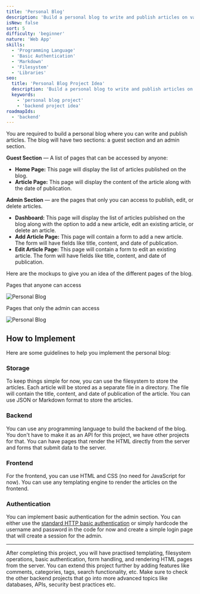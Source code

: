 ```yaml
---
title: 'Personal Blog'
description: 'Build a personal blog to write and publish articles on various topics.'
isNew: false
sort: 5
difficulty: 'beginner'
nature: 'Web App'
skills:
  - 'Programming Language'
  - 'Basic Authentication'
  - 'Markdown'
  - 'Filesystem'
  - 'Libraries'
seo:
  title: 'Personal Blog Project Idea'
  description: 'Build a personal blog to write and publish articles on various topics. Learn how to create a blog using a programming language and frontend technologies.'
  keywords:
    - 'personal blog project'
    - 'backend project idea'
roadmapIds:
  - 'backend'
---
```


You are required to build a personal blog where you can write and publish articles. The blog will have two sections: a guest section and an admin section.

**Guest Section** — A list of pages that can be accessed by anyone:

- **Home Page:** This page will display the list of articles published on the blog.
- **Article Page:** This page will display the content of the article along with the date of publication.

**Admin Section** — are the pages that only you can access to publish, edit, or delete articles.

- **Dashboard:** This page will display the list of articles published on the blog along with the option to add a new article, edit an existing article, or delete an article.
- **Add Article Page:** This page will contain a form to add a new article. The form will have fields like title, content, and date of publication.
- **Edit Article Page:** This page will contain a form to edit an existing article. The form will have fields like title, content, and date of publication.

Here are the mockups to give you an idea of the different pages of the blog.

Pages that anyone can access

![Personal Blog](https://assets.roadmap.sh/guest/blog-guest-pages.png)

Pages that only the admin can access

![Personal Blog](https://assets.roadmap.sh/guest/blog-admin-pages.png)

## How to Implement

Here are some guidelines to help you implement the personal blog:

### Storage

To keep things simple for now, you can use the filesystem to store the articles. Each article will be stored as a separate file in a directory. The file will contain the title, content, and date of publication of the article. You can use JSON or Markdown format to store the articles. 

### Backend

You can use any programming language to build the backend of the blog. You don't have to make it as an API for this project, we have other projects for that. You can have pages that render the HTML directly from the server and forms that submit data to the server.

### Frontend

For the frontend, you can use HTML and CSS (no need for JavaScript for now). You can use any templating engine to render the articles on the frontend.

### Authentication

You can implement basic authentication for the admin section. You can either use the [standard HTTP basic authentication](https://youtu.be/mwccHwUn7Gc?t=20) or simply hardcode the username and password in the code for now and create a simple login page that will create a session for the admin.

<hr />

After completing this project, you will have practised templating, filesystem operations, basic authentication, form handling, and rendering HTML pages from the server. You can extend this project further by adding features like comments, categories, tags, search functionality, etc. Make sure to check the other backend projects that go into more advanced topics like databases, APIs, security best practices etc.